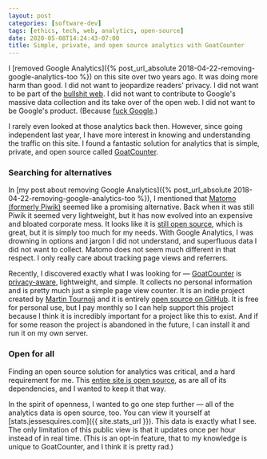 ```yaml
---
layout: post
categories: [software-dev]
tags: [ethics, tech, web, analytics, open-source]
date: 2020-05-08T14:24:43-07:00
title: Simple, private, and open source analytics with GoatCounter
---
```


I [removed Google Analytics]({% post_url_absolute 2018-04-22-removing-google-analytics-too %}) on this site over two years ago. It was doing more harm than good. I did not want to jeopardize readers' privacy. I did not want to be part of the [bullshit web](https://pxlnv.com/blog/bullshit-web/). I did not want to contribute to Google's massive data collection and its take over of the open web. I did not want to be Google's product. (Because [fuck Google](https://en.wikipedia.org/wiki/2018_Google_walkouts).)

I rarely even looked at those analytics back then. However, since going independent last year, I have more interest in knowing and understanding the traffic on this site. I found a fantastic solution for analytics that is simple, private, and open source called [GoatCounter](https://www.goatcounter.com).

<!--excerpt-->

### Searching for alternatives

In [my post about removing Google Analytics]({% post_url_absolute 2018-04-22-removing-google-analytics-too %}), I mentioned that [Matomo (formerly Piwik)](https://matomo.org) seemed like a promising alternative. Back when it was still Piwik it seemed very lightweight, but it has now evolved into an expensive and bloated corporate mess. It looks like it is [still open source](https://github.com/matomo-org), which is great, but it is simply too much for my needs. With Google Analytics, I was drowning in options and jargon I did not understand, and superfluous data I did not want to collect. Matomo does not seem much different in that respect. I only really care about tracking page views and referrers.

Recently, I discovered exactly what I was looking for &mdash; [GoatCounter](https://www.goatcounter.com) is [privacy-aware](https://www.goatcounter.com/privacy), lightweight, and simple. It collects no personal information and is pretty much just a simple page view counter. It is an indie project created by [Martin Tournoij](https://github.com/arp242) and it is entirely [open source on GitHub](https://github.com/zgoat/goatcounter). It is free for personal use, but I pay monthly so I can help support this project because I think it is incredibly important for a project like this to exist. And if for some reason the project is abandoned in the future, I can install it and run it on my own server.

### Open for all

Finding an open source solution for analytics was critical, and a hard requirement for me. This [entire site is open source](https://github.com/jessesquires/jessesquires.com), as are all of its dependencies, and I wanted to keep it that way.

In the spirit of openness, I wanted to go one step further &mdash; all of the analytics data is open source, too. You can view it yourself at [stats.jessesquires.com]({{ site.stats_url }}). This data is exactly what I see. The only limitation of this public view is that it updates once per hour instead of in real time. (This is an opt-in feature, that to my knowledge is unique to GoatCounter, and I think it is pretty rad.)
